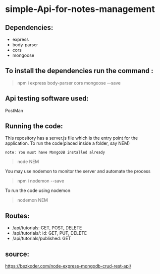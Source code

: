 # simple-Api-for-notes-management

Dependencies:
----
  * express
  * body-parser
  * cors
  * mongoose


To install the dependencies run the command :
----
>npm i express body-parser cors mongoose --save

Api testing software used:
-----
PostMan  


Running the code:
----
This repository has a server.js file which is the entry point for the application.
To run the code(placed inside a folder, say NEM)  

    note: You must have MongoDB installed already

>node <foldername>NEM

You may use nodemon to monitor the server and automate the process 

>npm i nodemon --save

To run the code using nodemon  

>nodemon <foldername>NEM

Routes:
----
* /api/tutorials: GET, POST, DELETE
* /api/tutorials/: id: GET, PUT, DELETE
* /api/tutorials/published: GET

source:
----
https://bezkoder.com/node-express-mongodb-crud-rest-api/
